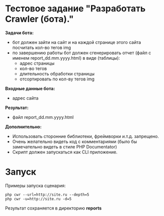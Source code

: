 # Тестовое задание "Разработать Crawler (бота)."

**Задачи бота:**

* бот должен зайти на сайт и на каждой странице этого сайта посчитать кол-во тегов img
* по завершению работы бот должен сгенерировать отчет (файл с именем report_dd.mm.yyyy.html) в виде (таблицы):
    - адрес страницы
    - кол-во тегов <img>
    - длительность обработки страницы
    - отсортировать по кол-ву тегов img

**Входные данные бота:**

* адрес сайта

**Результат:**

* файл report_dd.mm.yyyy.html


**Дополнительно:**

* Использовать сторонние библиотеки, фреймворки и.т.д. запрещено.
* Очень желательно видеть код с комментариями (было бы замечательно видеть в стиле PHP Documentator)
* Скрипт должен запускаться как CLI приложение.


# Запуск 

Примеры запуска сценария:
```
php cwr --url=http://site.ru --depth=5
php cwr -u=http://site.ru -d=5
```

Результат сохраняется в директорию  **reports**

